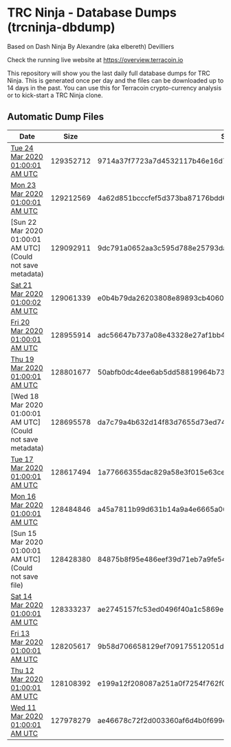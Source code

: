 # TRC Ninja - Database Dumps (trcninja-dbdump)
Based on Dash Ninja By Alexandre (aka elbereth) Devilliers

Check the running live website at https://overview.terracoin.io

This repository will show you the last daily full database dumps for TRC Ninja. This is generated once per day and the files can be downloaded up to 14 days in the past.
You can use this for Terracoin crypto-currency analysis or to kick-start a TRC Ninja clone.


## Automatic Dump Files
| Date | Size | SHA256 |
|--|--|--|
| [Tue 24 Mar 2020 01:00:01 AM UTC]() | 129352712 | 9714a37f7723a7d4532117b46e16d7e6a4d1eb2962cc3c3ae38ff0239ba05711 | 
| [Mon 23 Mar 2020 01:00:01 AM UTC]() | 129212569 | 4a62d851bcccfef5d373ba87176bdd6f5bafcf4054661df66fc0410303da0173 | 
| [Sun 22 Mar 2020 01:00:01 AM UTC](Could not save metadata) | 129092911 | 9dc791a0652aa3c595d788e25793dacbbc6b83f18bf8678eb94a52403b76f3ae | 
| [Sat 21 Mar 2020 01:00:02 AM UTC](https://transfer.sh/em5LM/trcninja-dbdump-20200321010002.tar.bz2) | 129061339 | e0b4b79da26203808e89893cb4060d2e374bd93882ff6ca7162cfb02d5e990eb | 
| [Fri 20 Mar 2020 01:00:01 AM UTC]() | 128955914 | adc56647b737a08e43328e27af1bb4ccc2466d7e6aaced443a775f8acd1e6ecb | 
| [Thu 19 Mar 2020 01:00:01 AM UTC]() | 128801677 | 50abfb0dc4dee6ab5dd58819964b73a5743098fccf5b8acd3868a0b22e815c4d | 
| [Wed 18 Mar 2020 01:00:01 AM UTC](Could not save metadata) | 128695578 | da7c79a4b632d14f83d7655d73ed747f47b2127b501dc2c45d41884c9b526745 | 
| [Tue 17 Mar 2020 01:00:01 AM UTC]() | 128617494 | 1a77666355dac829a58e3f015e63ce3ba85b1d90c6165be086bc7e06c60ad750 | 
| [Mon 16 Mar 2020 01:00:01 AM UTC]() | 128484846 | a45a7811b99d631b14a9a4e6665a0611fa9a82c80d109bf5619c481020e883d6 | 
| [Sun 15 Mar 2020 01:00:01 AM UTC](Could not save file) | 128428380 | 84875b8f95e486eef39d71eb7a9fe546e49052a1f555238e65afaca0f7d77c86 | 
| [Sat 14 Mar 2020 01:00:01 AM UTC]() | 128333237 | ae2745157fc53ed0496f40a1c5869e2e6b46a0ba61866f55e78c52c004a23b03 | 
| [Fri 13 Mar 2020 01:00:01 AM UTC]() | 128205617 | 9b58d706658129ef709175512051da6cdddd73d0b8b8768b094ff19184ed72e0 | 
| [Thu 12 Mar 2020 01:00:01 AM UTC](https://transfer.sh/6UBEC/trcninja-dbdump-20200312010001.tar.bz2) | 128108392 | e199a12f208087a251a0f7254f762f02f28c8d09e8d62066c2e11f64f087e3f3 | 
| [Wed 11 Mar 2020 01:00:01 AM UTC]() | 127978279 | ae46678c72f2d003360af6d4b0f699c3d29cb9354e7e13036a9c2f1c907b9d6b | 
